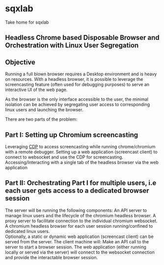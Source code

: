 # sqxlab

Take home for sqxlab

## Headless Chrome based Disposable Browser and Orchestration with Linux User Segregation

## Objective

Running a full blown browser requires a Desktop environment and is heavy on resources. With a headless browser, it is possible to leverage the screencasting feature (often used for debugging purposes) to serve an interactive UI of the web page.

As the browser is the only interface accessible to the user, the minimal isolation can be achieved by segregating user access to corresponding linux users and launching the browser.

There are two parts of the problem:

## Part I: Setting up Chromium screencasting

Leveraging [CDP](https://chromedevtools.github.io/devtools-protocol/) to access screencasting while running chrome/chromium with a remote debugger.
Setting up a web application (screencast client) to connect to websocket and use the CDP for screencasting.
Accessing/Interacting with a single tab of the headless browser via the web application

## Part II: Orchestrating Part I for multiple users, i.e each user gets access to a dedicated browser session

The server will be running the following components:
An API server to manage linux users and the lifecycle of the chromium headless browser.
A proxy server to facilitate connection to the individual chromium websocket.
A chromium headless browser for each user session running/confined to dedicated linux users.  
Optionally, a static or dynamic web application (screencast client) can be served from the server.
The client machine will:
Make an API call to the server to start a browser session.
The web application (either running locally or served via the server) will connect to the websocket connection and provide the interactable browser session.
